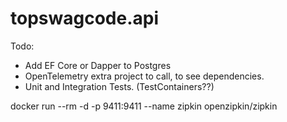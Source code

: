 # topswagcode.api

Todo:
* Add EF Core or Dapper to Postgres
* OpenTelemetry extra project to call, to see dependencies.
* Unit and Integration Tests. (TestContainers??)

docker run --rm -d -p 9411:9411 --name zipkin openzipkin/zipkin

